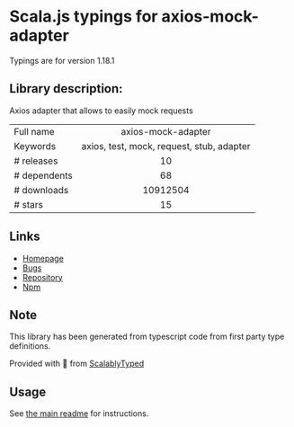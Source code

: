 
# Scala.js typings for axios-mock-adapter

Typings are for version 1.18.1

## Library description:
Axios adapter that allows to easily mock requests

|                    |                 |
| ------------------ | :-------------: |
| Full name          | axios-mock-adapter |
| Keywords           | axios, test, mock, request, stub, adapter |
| # releases         | 10 |
| # dependents       | 68 |
| # downloads        | 10912504 |
| # stars            | 15 |

## Links
- [Homepage](https://github.com/ctimmerm/axios-mock-adapter#readme)
- [Bugs](https://github.com/ctimmerm/axios-mock-adapter/issues)
- [Repository](https://github.com/ctimmerm/axios-mock-adapter)
- [Npm](https://www.npmjs.com/package/axios-mock-adapter)
    


## Note
This library has been generated from typescript code from first party type definitions.

Provided with :purple_heart: from [ScalablyTyped](https://github.com/oyvindberg/ScalablyTyped)

## Usage
See [the main readme](../../readme.md) for instructions.


